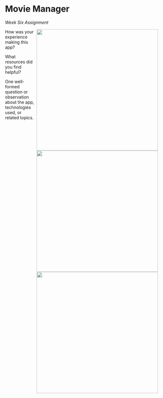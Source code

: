 Movie Manager
=========

_Week Six Assignment_

<img src="http://f.cl.ly/items/2y1U3J1a1v2c2d3l3C1K/Screen%20Shot%202014-08-29%20at%202.09.02%20PM.png" width="400px" align="right" /><img src="http://f.cl.ly/items/0K0x46350g3k393Y0m3g/Screen%20Shot%202014-08-29%20at%203.29.58%20PM.png" width="400px" align="right" />
<img src="http://cl.ly/XHfw/Screen%20Shot%202014-08-29%20at%202.10.33%20PM.png" width="400px" align="right" />

How was your experience making this app?

What resources did you find helpful?

One well-formed question or observation about the app, technologies used, or related topics.

